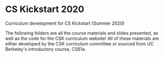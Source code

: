 # CS Kickstart 2020
Curriculum development for CS Kickstart (Summer 2020)

The following folders are all the course materials and slides presented, as well as the code for the CSK curriculum website! All of these materials are either developed by the CSK curriculum committee or sourced from UC Berkeley's introductory course, CS61a. 
